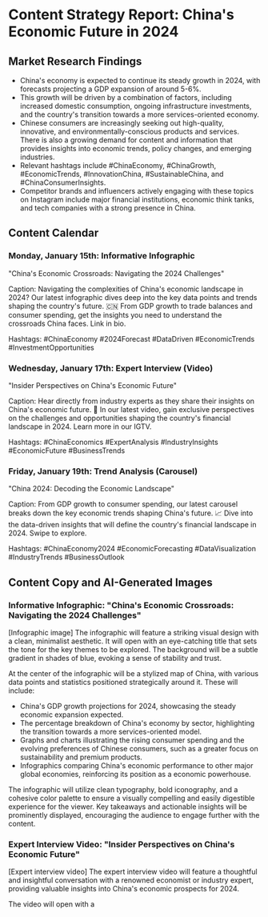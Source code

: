 # Content Strategy Report: China's Economic Future in 2024

## Market Research Findings
- China's economy is expected to continue its steady growth in 2024, with forecasts projecting a GDP expansion of around 5-6%.
- This growth will be driven by a combination of factors, including increased domestic consumption, ongoing infrastructure investments, and the country's transition towards a more services-oriented economy.
- Chinese consumers are increasingly seeking out high-quality, innovative, and environmentally-conscious products and services. There is also a growing demand for content and information that provides insights into economic trends, policy changes, and emerging industries.
- Relevant hashtags include #ChinaEconomy, #ChinaGrowth, #EconomicTrends, #InnovationChina, #SustainableChina, and #ChinaConsumerInsights.
- Competitor brands and influencers actively engaging with these topics on Instagram include major financial institutions, economic think tanks, and tech companies with a strong presence in China.

## Content Calendar

### Monday, January 15th: Informative Infographic
"China's Economic Crossroads: Navigating the 2024 Challenges"

Caption:
Navigating the complexities of China's economic landscape in 2024? Our latest infographic dives deep into the key data points and trends shaping the country's future. 🇨🇳 From GDP growth to trade balances and consumer spending, get the insights you need to understand the crossroads China faces. Link in bio.

Hashtags:
#ChinaEconomy #2024Forecast #DataDriven #EconomicTrends #InvestmentOpportunities

### Wednesday, January 17th: Expert Interview (Video)
"Insider Perspectives on China's Economic Future"

Caption:
Hear directly from industry experts as they share their insights on China's economic future. 💼 In our latest video, gain exclusive perspectives on the challenges and opportunities shaping the country's financial landscape in 2024. Learn more in our IGTV.

Hashtags:
#ChinaEconomics #ExpertAnalysis #IndustryInsights #EconomicFuture #BusinessTrends

### Friday, January 19th: Trend Analysis (Carousel)
"China 2024: Decoding the Economic Landscape"

Caption:
From GDP growth to consumer spending, our latest carousel breaks down the key economic trends shaping China's future. 📈 Dive into the data-driven insights that will define the country's financial landscape in 2024. Swipe to explore.

Hashtags:
#ChinaEconomy2024 #EconomicForecasting #DataVisualization #IndustryTrends #BusinessOutlook

## Content Copy and AI-Generated Images

### Informative Infographic: "China's Economic Crossroads: Navigating the 2024 Challenges"
[Infographic image]
The infographic will feature a striking visual design with a clean, minimalist aesthetic. It will open with an eye-catching title that sets the tone for the key themes to be explored. The background will be a subtle gradient in shades of blue, evoking a sense of stability and trust.

At the center of the infographic will be a stylized map of China, with various data points and statistics positioned strategically around it. These will include:
- China's GDP growth projections for 2024, showcasing the steady economic expansion expected.
- The percentage breakdown of China's economy by sector, highlighting the transition towards a more services-oriented model.
- Graphs and charts illustrating the rising consumer spending and the evolving preferences of Chinese consumers, such as a greater focus on sustainability and premium products.
- Infographics comparing China's economic performance to other major global economies, reinforcing its position as a economic powerhouse.

The infographic will utilize clean typography, bold iconography, and a cohesive color palette to ensure a visually compelling and easily digestible experience for the viewer. Key takeaways and actionable insights will be prominently displayed, encouraging the audience to engage further with the content.

### Expert Interview Video: "Insider Perspectives on China's Economic Future"
[Expert interview video]
The expert interview video will feature a thoughtful and insightful conversation with a renowned economist or industry expert, providing valuable insights into China's economic prospects for 2024.

The video will open with a